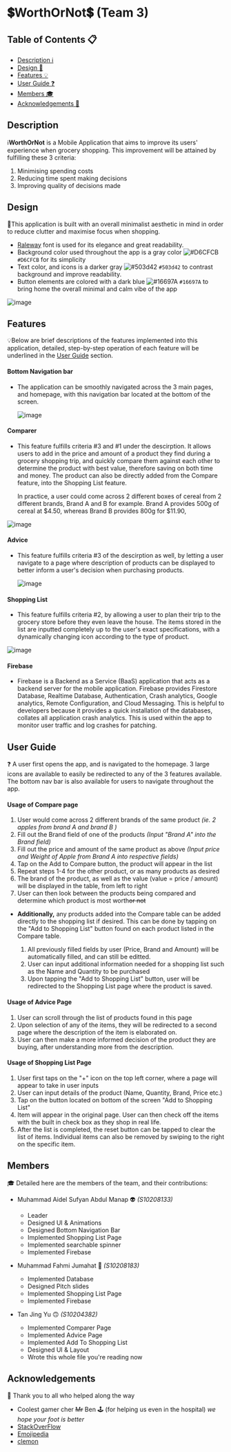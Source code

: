 # 💲WorthOrNot💲 (Team 3)

## Table of Contents 📋
- [Description ℹ️](#description)
- [Design 🎨](#design)
- [Features 💡](#features)
- [User Guide ❓](#user-guide)
- [Members 🎓](#members)
- [Acknowledgements 🙏](#acknowledgements)
  
## Description 
ℹ️**WorthOrNot** is a Mobile Application that aims to improve its users' experience when grocery shopping.
This improvement will be attained by fulfilling these 3 criteria:
  1. Minimising spending costs
  2. Reducing time spent making decisions
  3. Improving quality of decisions made

## Design 
🎨This application is built with an overall minimalist aesthetic in mind in order to reduce clutter and 
maximise focus when shopping. 
- [Raleway](https://fonts.google.com/specimen/Raleway) font is used for its elegance and great readability. 
- Background color used throughout the app is a gray color ![#D6CFCB](https://via.placeholder.com/15/D6CFCB/000000?text=+) `#D6CFCB` for its simplicity 
- Text color, and icons is a darker gray ![#503d42](https://via.placeholder.com/15/503d42/000000?text=+) `#503d42` to contrast background and improve readability. 
- Button elements are colored with a dark blue ![#16697A](https://via.placeholder.com/15/16697A/000000?text=+) `#16697A` to bring home the overall minimal and calm vibe of the app

![image](https://user-images.githubusercontent.com/77566547/127747409-ae933ee0-00fd-475a-be83-6b11e178cc39.png)

## Features 
💡Below are brief descriptions of the features implemented into this application,
detailed, step-by-step operation of each feature will be underlined in the [User Guide](#user-guide) section.

  #### Bottom Navigation bar
  - The application can be smoothly navigated across the 3 main pages, and homepage, with this navigation
    bar located at the bottom of the screen.
    
    ![image](https://user-images.githubusercontent.com/77566547/127747521-84807c93-9c5e-4f06-880a-d08ae1e7fc53.png)
    
  #### Comparer
  - This feature fulfills criteria #3 and #1 under the descirption. It allows users to add in the price and amount of a product
    they find during a grocery shopping trip, and quickly compare them against each other to determine the product
    with best value, therefore saving on both time and money. The product can also be directly added from the Compare feature,
    into the Shopping List feature. 
    
    In practice, a user could come across 2 different boxes of cereal from 2 different brands, 
    Brand A and B for example. Brand A provides 500g of cereal at $4.50, whereas Brand B provides 800g for $11.90, 
    
![image](https://user-images.githubusercontent.com/77566547/127747574-73d0df95-288c-46e4-8b38-9450f22fde3d.png)

  #### Advice
  - This feature fulfills criteria #3 of the descirption as well, by letting a user navigate to a page where description of 
    products can be displayed to better inform a user's decision when purchasing products.
    
    ![image](https://user-images.githubusercontent.com/77566547/127747582-05e270b9-82c9-48ad-b282-2739277c44e0.png)
  
  #### Shopping List
  - This feature fulfills criteria #2, by allowing a user to plan their trip to the grocery store before they even 
    leave the house. The items stored in the list are inputted completely up to the user's exact specifications, with a dynamically
    changing icon according to the type of product.
    
  ![image](https://user-images.githubusercontent.com/77566547/127764502-25d26d8b-6862-4437-a01b-05ea9b620a6d.png)  
  
  #### Firebase 
  - Firebase is a Backend as a Service (BaaS) application that acts as a backend server for the mobile application. Firebase provides Firestore Database, Realtime Database,          Authentication, Crash analytics, Google analytics, Remote Configuration, and Cloud Messaging. This is helpful to developers because it provides a quick installation of the      databases, collates all application crash analytics. This is used within the app to monitor user traffic and log crashes for patching.


## User Guide 
 ❓ A user first opens the app, and is navigated to the homepage. 3 large icons are available to easily be redirected to any of the 3 features available.
 The bottom nav bar is also available for users to navigate throughout the app.
 
 #### **Usage of Compare page**
 1. User would come across 2 different brands of the same product _(ie. 2 apples from brand A and brand B )_
 2. Fill out the Brand field of one of the products _(Input "Brand A" into the Brand field)_
 3. Fill out the price and amount of the same product as above _(Input price and Weight of Apple from Brand A into respective fields)_
 4. Tap on the Add to Compare button, the product will appear in the list
 5. Repeat steps 1-4 for the other product, or as many products as desired
 6. The brand of the product, as well as the value (value = price / amount) will be displayed in the table, from left to right
 7. User can then look between the products being compared and determine which product is most worth~~or not~~
 
 +  **Additionally,** any products added into the Compare table can be added directly to the shopping list if desired. 
    This can be done by tapping on the "Add to Shopping List" button found on each product listed in the Compare table. 
    
    1. All previously filled fields by user (Price, Brand and Amount) will be automatically filled, and can still be editted.
    2. User can input additional information needed for a shopping list such as the Name and Quantity to be purchased 
    3. Upon tapping the "Add to Shopping List" button, user will be redirected to the Shopping List page where the product is 
       saved.
    
 #### **Usage of Advice Page**
 1. User can scroll through the list of products found in this page
 2. Upon selection of any of the items, they will be redirected to a second page where the description of the item is 
    elaborated on.
 3. User can then make a more informed decision of the product they are buying, after understanding more from the description.
 
 
 #### **Usage of Shopping List Page**
 1. User first taps on the "+" icon on the top left corner, where a page will appear to take in user inputs
 2. User can input details of the product (Name, Quantity, Brand, Price etc.)
 3. Tap on the button located on bottom of the screen "Add to Shopping List"
 4. Item will appear in the original page. User can then check off the items with the built in check box as they shop 
    in real life.
 5. After the list is completed, the reset button can be tapped to clear the list of items. Individual items can also be removed
   by swiping to the right on the specific item.

## Members 
🎓 Detailed here are the members of the team, and their contributions:

- Muhammad Aidel Sufyan Abdul Manap 👽 _(S10208133)_
  - Leader
  - Designed UI & Animations
  - Designed Bottom Navigation Bar
  - Implemented Shopping List Page
  - Implemented searchable spinner
  - Implemented Firebase
 
- Muhammad Fahmi Jumahat 👺 _(S10208183)_
  - Implemented Database
  - Designed Pitch slides
  - Implemented Shopping List Page
  - Implemented Firebase
  
- Tan Jing Yu 🙃 _(S10204382)_ 
  - Implemented Comparer Page
  - Implemented Advice Page
  - Implemented Add To Shopping List 
  - Designed UI & Layout
  - Wrote this whole file you're reading now

## Acknowledgements
🙏 Thank you to all who helped along the way
  - Coolest gamer cher ~~Mr~~  Ben 🕹️ (for helping us even in the hospital) _we hope your foot is better_
  - [StackOverFlow](https://stackoverflow.com/)
  - [Emojipedia](https://emojipedia.org/)
  - [clemon](https://www.youtube.com/watch?v=dQw4w9WgXcQ&ab_channel=RickAstley)
